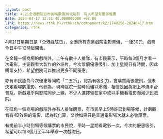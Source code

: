 ```yaml
---
layout: post
title: 4.21全港戲院日市民稱票價30元吸引　有人希望有更多優惠
date: 2024-04-17 12:51:48.000000000 +08:00
link: https://news.rthk.hk/rthk/ch/component/k2/1749258-20240417.htm
categories: rthk
---
```


4月21日星期日是「全港戲院日」，全港所有商業戲院電影票價，一律30元，戲票今日中午12時起開售。

在金鐘一個商場的戲院外，上午有數十人排隊，有市民表示，平時每3個月才看一次電影，主要觀看大製作的外語片，今次票價優惠吸引，加上星期日有時間，因此購票支持，希望戲院可以推出更多不同優惠。

亦有市民認為今次優惠等同約「二五折」，認為有吸引力，會購買兩張戲飛，但未決定看哪齣電影。他認為，現時戲院一些時段難以爆滿，相信是因為網上串流平台普及，新戲幾乎與影院同步上線，不少人選擇留在家中或以手機看電影而減少到戲院。

在旺角一個商場的戲院外亦有人排隊購票，有市民早上9時許已到場等候，計劃觀看有4D效果的電影，認為較化算，又說如果只是普通電影場次就未必會購票。

有提前半小時到場等候購票的市民說，平時一星期看電影一次，今次的優惠吸引，希望可以每3個月至半年舉辦一次戲院日。
